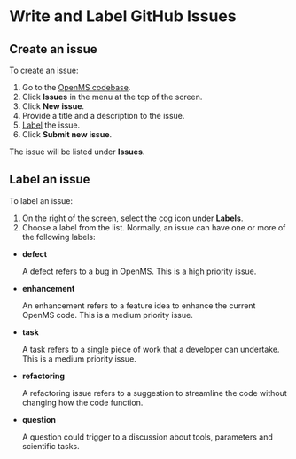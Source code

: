 Write and Label GitHub Issues
=============================

## Create an issue

To create an issue:

1. Go to the [OpenMS codebase](https://github.com/OpenMS/OpenMS).
2. Click **Issues** in the menu at the top of the screen.
3. Click **New issue**.
4. Provide a title and a description to the issue.
5. [Label](write-and-label-github-issues.md) the issue.
6. Click **Submit new issue**.

The issue will be listed under **Issues**.

## Label an issue

To label an issue:
1. On the right of the screen, select the cog icon under **Labels**.
2. Choose a label from the list. Normally, an issue can have one or more of the following labels:
  * **defect**

    A defect refers to a bug in OpenMS. This is a high priority issue.

  * **enhancement**

    An enhancement refers to a feature idea to enhance the current OpenMS code. This is a medium priority issue.

  * **task**

    A task refers to a single piece of work that a developer can undertake. This is a medium priority issue.

  * **refactoring**

    A refactoring issue refers to a suggestion to streamline the code without changing how the code function.

  * **question**

    A question could trigger to a discussion about tools, parameters and scientific tasks.
